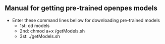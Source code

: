 ##   Manual for getting pre-trained openpes models
-   Enter these command lines bellow for downloading pre-trained models
    -   1st: cd models
    -   2nd: chmod a+x /getModels.sh
    -   3st: ./getModels.sh